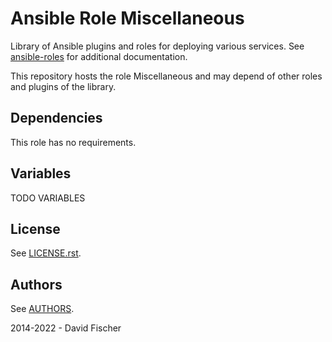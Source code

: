 # Ansible Role Miscellaneous

Library of Ansible plugins and roles for deploying various services.
See [ansible-roles](https://github.com/davidfischer-ch/ansible-roles) for additional documentation.

This repository hosts the role Miscellaneous and may depend of other roles and plugins of the library.

## Dependencies

This role has no requirements.

## Variables

TODO VARIABLES

## License

See [LICENSE.rst](LICENSE.rst).

## Authors

See [AUTHORS](AUTHORS).

2014-2022 - David Fischer
